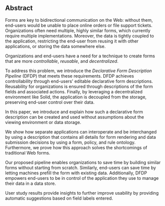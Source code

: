 ## Abstract
<!-- Context      -->
Forms are key to bidirectional communication on the Web: without them, end-users would be unable to place online orders or file support tickets.
Organizations often need multiple, highly similar forms, which currently require multiple implementations.
Moreover, the data is tightly coupled to the application, restricting the end-user from reusing it with other applications, or storing the data somewhere else.
<!-- Need         -->
Organizations and end-users have a need for a technique to create forms that are more *controllable*, *reusable*, and *decentralized*.
<!-- Task         -->
To address this problem, we introduce the *Declarative Form Description Pipeline* (DFDP) that meets these requirements.
DFDP achieves controllability through end-users' editable declarative form descriptions.
Reusability for organizations is ensured through descriptions of the form fields and associated actions.
Finally, by leveraging a decentralized environment like Solid, the application is decoupled from the storage, preserving end-user control over their data.
<!-- Object       -->
In this paper, we introduce and explain how such a declarative form description can be created and used without assumptions about the viewing environment or data storage.
<!-- Findings     -->
We show how separate applications can interoperate and be interchanged by using a description that contains all details for form rendering and data submission decisions by using a form, policy, and rule ontology.
Furthermore, we prove how this approach solves the shortcomings of traditional Web forms.
<!-- Conclusion   -->
Our proposed pipeline enables organizations to save time by building similar forms without starting from scratch.
Similarly, end-users can save time by letting machines prefill the form with existing data.
Additionally, DFDP empowers end-users to be in control of the application they use to manage their data in a data store.
<!-- Perspectives -->
User study results provide insights to further improve usability by providing automatic suggestions based on field labels entered.
